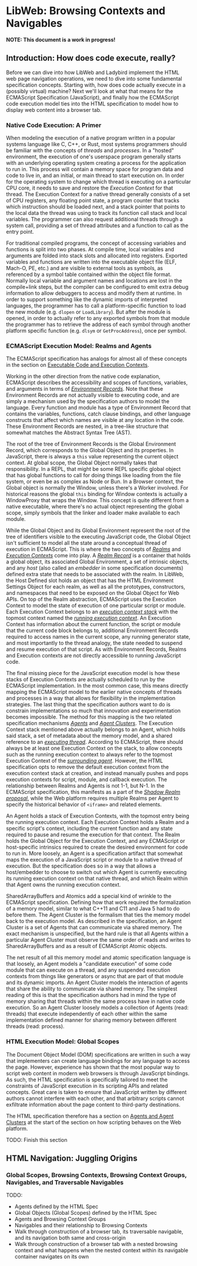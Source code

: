 # LibWeb: Browsing Contexts and Navigables

**NOTE: This document is a work in progress!**

## Introduction: How does code execute, really?

Before we can dive into how LibWeb and Ladybird implement the HTML web page navigation operations,
we need to dive into some fundamental specification concepts. Starting with, how does code actually
execute in a (possibly virtual) machine? Next we'll look at what that means for the ECMAScript
Specification (JavaScript), and finally how the ECMAScript code execution model ties into the
HTML specification to model how to display web content into a browser tab.

### Native Code Execution: A Primer

When modeling the execution of a native program written in a popular systems language like
C, C++, or Rust, most systems programmers should be familiar with the concepts of _threads_
and _processes_. In a "hosted" environment, the execution of one's userspace program generally
starts with an underlying operating system creating a process for the application to run in.
This process will contain a memory space for program data and code to live in, and an initial,
or main thread to start execution on. In order for the operating system to change which
thread is executing on a particular CPU core, it needs to save and restore the _Execution Context_
for that thread. The Execution Context for a native thread generally consists of a set of
CPU registers, any floating point state, a program counter that tracks which instruction should
be loaded next, and a stack pointer that points to the local data the thread was using to track
its function call stack and local variables. The programmer can also request additional threads
through a system call, providing a set of thread attributes and a function to call as the entry
point.

For traditional compiled programs, the concept of accessing variables and functions is split into
two phases. At compile time, local variables and arguments are folded into stack slots and
allocated into registers. Exported variables and functions are written into the executable object
file (ELF, Mach-O, PE, etc.) and are visible to external tools as symbols, as referenced by a
symbol table contained within the object file format. Normally local variable and argument
names and locations are lost in the compile+link steps, but the compiler can be configured to
emit extra debug information to allow debuggers to access and modify them at runtime. In order
to support something like the dynamic imports of interpreted languages, the programmer has to
call a platform-specific function to load the new module (e.g. `dlopen` or `LoadLibrary`).
But after the module is opened, in order to actually refer to any exported symbols from that module the
programmer has to retrieve the address of each symbol through another platform specific function
(e.g. `dlsym` or `GetProcAddress`), once per symbol.

### ECMAScript Execution Model: Realms and Agents

The ECMAScript specification has analogs for almost all of these concepts in the section on
[Executable Code and Execution Contexts](https://tc39.es/ecma262/#sec-executable-code-and-execution-contexts).

Working in the other direction from the native code explanation, ECMAScript describes the accessibility
and scopes of functions, variables, and arguments in terms of [_Environment Records_](https://tc39.es/ecma262/#sec-environment-records).
Note that these Environment Records are not actually visible to executing code, and are simply a mechanism
used by the specification authors to model the language. Every function and module has a type
of Environment Record that contains the variables, functions, catch clause bindings, and other
language constructs that affect which names are visible at any location in the code. These Environment Records
are nested, in a tree-like structure that somewhat matches the Abstract Syntax Tree (AST).

The root of the tree of Environment Records is the Global Environment Record, which corresponds to the
Global Object and its properties. In JavaScript, there is always a `this` value representing the current
object context. At global scope, the Global Object normally takes that responsibility. In a REPL, that might
be some REPL specific global object that has global functions to call for doing things like loading
from the file system, or even be as complex as Node or Bun. In a Browser context, the Global object is
normally the Window, unless there's a Worker involved. For historical reasons the global `this` binding for
Window contexts is actually a WindowProxy that wraps the Window. This concept is quite different from a native
executable, where there's no actual object representing the global scope, simply symbols that the
linker and loader make available to each module.

While the Global Object and its Global Environment represent the root of the tree of identifiers visible
to the executing JavaScript code, the Global Object isn't sufficient to model all the state around
a conceptual thread of execution in ECMAScript. This is where the two concepts of [_Realms_](https://tc39.es/ecma262/#sec-code-realms)
and [_Execution Contexts_](https://tc39.es/ecma262/#sec-execution-contexts) come into play.
A [_Realm Record_](https://tc39.es/ecma262/#realm-record) is a container that holds a global object,
its associated Global Environment, a set of intrinsic objects, and any _host_ (also called an _embedder_
in some specification documents) defined extra state that needs to be associated with the realm.
In LibWeb, the Host Defined slot holds an object that has the HTML Environment Settings Object for each realm,
as well as all the prototypes, constructors, and namespaces that need to be exposed on the Global Object
for Web APIs. On top of the Realm abstraction, ECMAScript uses the Execution Context to model the state
of execution of one particular script or module. Each Execution Context belongs to an [_execution context stack_](https://tc39.es/ecma262/#execution-context-stack)
with the topmost context named the [_running execution context_](https://tc39.es/ecma262/#running-execution-context).
An Execution Context has information about the current function, the script or module that the current code block belongs to,
additional Environment Records required to access names in the current scope, any running generator state,
and most importantly to the thread analogy, the state needed to suspend and resume execution of that script.
As with Environment Records, Realms and Execution contexts are not directly accessible to running JavaScript code.

The final missing piece for the JavaScript execution model is how these stacks of Execution Contexts
are actually scheduled to run by the ECMAScript implementation. In the most common case, this means directly
mapping the ECMAScript model to the earlier native concepts of threads and processes in a way that
allows for flexibility in the implementation strategies. The last thing that the specification authors want
to do is constrain implementations so much that innovation and experimentation becomes impossible.
The method for this mapping is the two related specification mechanisms [_Agents_](https://tc39.es/ecma262/#sec-agents)
and [_Agent Clusters_](https://tc39.es/ecma262/#sec-agent-clusters). The Execution Context stack mentioned
above actually belongs to an Agent, which holds said stack, a set of metadata about the memory model,
and a shared reference to an [_executing thread_](https://tc39.es/ecma262/#executing-thread).
According to ECMAScript, there should always be at least one Execution Context on the stack, to allow concepts
such as the running execution context to always refer to the topmost Execution Context of the [_surrounding agent_](https://tc39.es/ecma262/#surrounding-agent).
However, the HTML specification opts to remove the default execution context from the execution context stack
at creation, and instead manually pushes and pops execution contexts for script, module, and callback execution.
The relationship between Realms and Agents is not 1-1, but N-1. In the ECMAScript specification, this manifests
as a part of the [_Shadow Realm proposal_](https://tc39.es/proposal-shadowrealm/), while the Web platform
requires multiple Realms per Agent to specify the historical behavior of `<iframe>` and related elements.

An Agent holds a stack of Execution Contexts, with the topmost entry being the running execution context.
Each Execution Context holds a Realm and a specific script's context, including the current function and
any state required to pause and resume the execution for that context. The Realm holds the Global
Object for the Execution Context, and any ECMAScript or host-specific intrinsics required to create the
desired environment for code to run in. More loosely, an Agent is a specification artifact that somewhat
maps the execution of a JavaScript script or module to a native thread of execution. But the specification
does so in a way that allows a host/embedder to choose to switch out which Agent is currently executing
its running execution context on that native thread, and which Realm within that Agent owns the running execution
context.

SharedArrayBuffers and Atomics add a special kind of wrinkle to the ECMAScript specification. Defining
how that work required the formalization of a memory model, similar to what C++11 and C11 and Java 5 had
to do before them. The Agent Cluster is the formalism that ties the memory model back to the execution
model. As described in the specification, an Agent Cluster is a set of Agents that can communicate
via shared memory. The exact mechanism is unspecified, but the hard rule is that all Agents within
a particular Agent Cluster must observe the same order of reads and writes to SharedArrayBuffers and
as a result of ECMAScript Atomic objects.

The net result of all this memory model and atomic specification language is that loosely, an Agent models
a "candidate execution" of some code module that can execute on a thread, and any suspended execution
contexts from things like generators or async that are part of that module and its dynamic imports.
An Agent Cluster models the interaction of agents that share the ability to communicate via shared memory.
The simplest reading of this is that the specification authors had in mind the type of memory sharing
that threads within the same process have in native code execution. So an Agent Cluster loosely models
a collection of Agents (read: threads) that execute independently of each other within the same implementation
defined manner for sharing memory between different threads (read: process).

### HTML Execution Model: Global Scopes

The Document Object Model (DOM) specifications are written in such a way that implementers can
create language bindings for any language to access the page. However, experience has shown that the
most popular way to script web content in modern web browsers is through JavaScript bindings. As such,
the HTML specification is specifically tailored to meet the constraints of JavaScript execution in its
scripting APIs and related concepts. Great care is taken to ensure that JavaScript written by different
authors cannot interfere with each other, and that arbitrary scripts cannot exfiltrate information about
the page content to third-party destinations.

The HTML specification therefore has a section on [Agents and Agent Clusters](https://html.spec.whatwg.org/multipage/webappapis.html#agents-and-agent-clusters)
at the start of the section on how scripting behaves on the Web platform.

TODO: Finish this section

## HTML Navigation: Juggling Origins

### Global Scopes, Browsing Contexts, Browsing Context Groups, Navigables, and Traversable Navigables

TODO:

-   Agents defined by the HTML Spec
-   Global Objects (Global Scopes) defined by the HTML Spec
-   Agents and Browsing Context Groups
-   Navigables and their relationship to Browsing Contexts
-   Walk through construction of a browser tab, its traversable navigable, and its navigation both same and
    cross-origin
-   Walk through construction of a browser tab with a nested browsing context and what happens when the
    nested context within its navigable container navigates on its own
